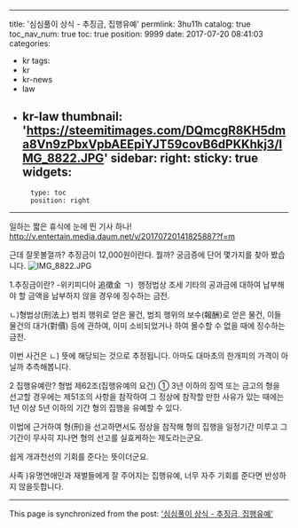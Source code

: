 
---
title: '심심풀이 상식 - 추징금, 집행유예'
permlink: 3hu11h
catalog: true
toc_nav_num: true
toc: true
position: 9999
date: 2017-07-20 08:41:03
categories:
- kr
tags:
- kr
- kr-news
- law
- kr-law
thumbnail: 'https://steemitimages.com/DQmcgR8KH5dma8Vn9zPbxVpbAEEpiYJT59covB6dPKKhkj3/IMG_8822.JPG'
sidebar:
    right:
        sticky: true
widgets:
    -
        type: toc
        position: right
---


일하는 짧은 휴식에 눈에 띈 기사 하나!
http://v.entertain.media.daum.net/v/20170720141825887?f=m

근데 잘못볼껄까? 
추징금이 12,000원이란다.  뭘까? 
궁금증에 단어 몇가지를 찾아 봤습니다.  ![IMG_8822.JPG](https://steemitimages.com/DQmcgR8KH5dma8Vn9zPbxVpbAEEpiYJT59covB6dPKKhkj3/IMG_8822.JPG)

1.추징금이란? -위키피디아
 追徵金
ㄱ)  행정법상 조세 기타의 공과금에 대하여 납부해야 할 금액을 납부하지 않을 경우에 징수하는 금전. 

ㄴ)형법상(刑法上) 범죄 행위로 얻은 물건, 범죄 행위의 보수(報酬)로 얻은 물건, 이들 물건의 대가(對價) 등에 관하여, 이미 소비되었거나 하여 몰수할 수 없을 때에 징수하는 금전.

이번 사건은 ㄴ) 뜻에 해당되는 것으로 추정됩니다. 
아마도 대마초의 한개피의 가격이 아닐까 추측해봅니다. 

2 집행유예란?
형법 제62조(집행유예의 요건)
① 3년 이하의 징역 또는 금고의 형을 선고할 경우에는 제51조의 사항을 참작하여 그 정상에 참작할 만한 사유가 있는 때에는 1년 이상 5년 이하의 기간 형의 집행을 유예할 수 있다.

이법에 근거하여 형(刑)을 선고하면서도 정상을 참작해 형의 집행을 일정기간 미루고 그 기간이 무사히 지나면 형의 선고를 실효케하는 제도라는군요. 

쉽게 개과천선의 기회를 준다는 뜻이더군요. 

사족 )유명연애인과 재벌들에게 잘 주어지는 집행유예,
너무 자주 기회를 준다면 반성하지 않을듯합니다.

- - -

This page is synchronized from the post: ['심심풀이 상식 - 추징금, 집행유예'](https://steemit.com/@kingbit/3hu11h)
